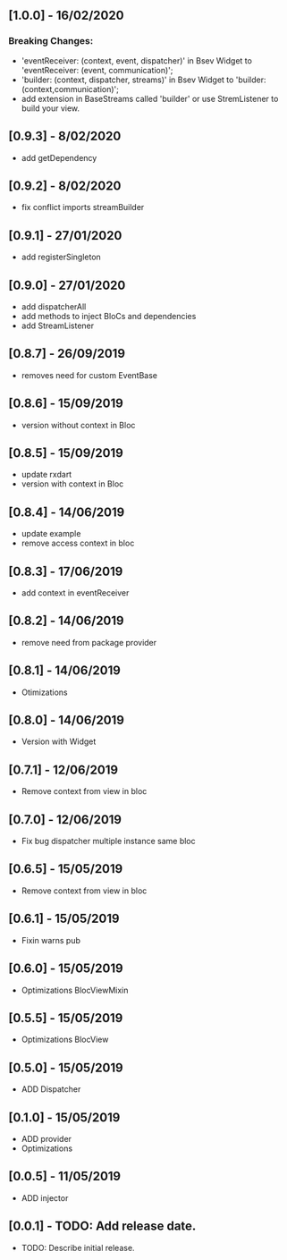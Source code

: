 ## [1.0.0] - 16/02/2020

### Breaking Changes: 
- 'eventReceiver: (context, event, dispatcher)' in Bsev Widget to 'eventReceiver: (event, communication)';
- 'builder: (context, dispatcher, streams)' in Bsev Widget to 'builder: (context,communication)';
- add extension in BaseStreams called 'builder' or use StremListener to build your view.

## [0.9.3] - 8/02/2020

* add getDependency

## [0.9.2] - 8/02/2020

* fix conflict imports streamBuilder

## [0.9.1] - 27/01/2020

* add registerSingleton

## [0.9.0] - 27/01/2020

* add dispatcherAll
* add methods to inject BloCs and dependencies
* add StreamListener

## [0.8.7] - 26/09/2019

* removes need for custom EventBase

## [0.8.6] - 15/09/2019

* version without context in Bloc

## [0.8.5] - 15/09/2019

* update rxdart
* version with context in Bloc

## [0.8.4] - 14/06/2019

* update example
* remove access context in bloc

## [0.8.3] - 17/06/2019

* add context in eventReceiver

## [0.8.2] - 14/06/2019

* remove need from package provider

## [0.8.1] - 14/06/2019

* Otimizations

## [0.8.0] - 14/06/2019

* Version with Widget

## [0.7.1] - 12/06/2019

* Remove context from view in bloc

## [0.7.0] - 12/06/2019

* Fix bug dispatcher multiple instance same bloc

## [0.6.5] - 15/05/2019

* Remove context from view in bloc

## [0.6.1] - 15/05/2019

* Fixin warns pub

## [0.6.0] - 15/05/2019

* Optimizations BlocViewMixin

## [0.5.5] - 15/05/2019

* Optimizations BlocView

## [0.5.0] - 15/05/2019

* ADD Dispatcher

## [0.1.0] - 15/05/2019

* ADD provider
* Optimizations

## [0.0.5] - 11/05/2019

* ADD injector

## [0.0.1] - TODO: Add release date.

* TODO: Describe initial release.
